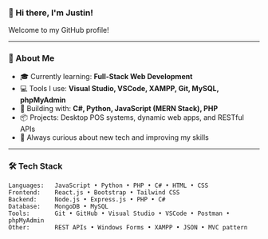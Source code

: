 ### 👋 Hi there, I'm Justin!

Welcome to my GitHub profile! 

---

### 🚀 About Me

- 🎓 Currently learning: **Full-Stack Web Development**
- 💻 Tools I use: **Visual Studio, VSCode, XAMPP, Git, MySQL, phpMyAdmin**
- 🧩 Building with: **C#, Python, JavaScript (MERN Stack), PHP**
- 📦 Projects: Desktop POS systems, dynamic web apps, and RESTful APIs
- 🧠 Always curious about new tech and improving my skills

---

### 🛠️ Tech Stack

```text
Languages:   JavaScript • Python • PHP • C# • HTML • CSS
Frontend:    React.js • Bootstrap • Tailwind CSS
Backend:     Node.js • Express.js • PHP • C#
Database:    MongoDB • MySQL
Tools:       Git • GitHub • Visual Studio • VSCode • Postman • phpMyAdmin
Other:       REST APIs • Windows Forms • XAMPP • JSON • MVC pattern
